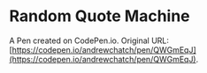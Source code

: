 # Random Quote Machine

A Pen created on CodePen.io. Original URL: [https://codepen.io/andrewchatch/pen/QWGmEqJ](https://codepen.io/andrewchatch/pen/QWGmEqJ).


